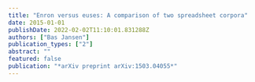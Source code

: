 ```yaml
---
title: "Enron versus euses: A comparison of two spreadsheet corpora"
date: 2015-01-01
publishDate: 2022-02-02T11:10:01.831288Z
authors: ["Bas Jansen"]
publication_types: ["2"]
abstract: ""
featured: false
publication: "*arXiv preprint arXiv:1503.04055*"
---
```


